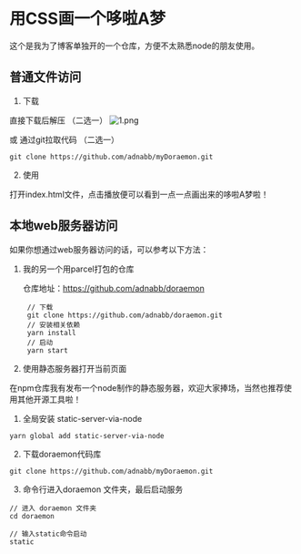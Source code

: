 # 用CSS画一个哆啦A梦

这个是我为了博客单独开的一个仓库，方便不太熟悉node的朋友使用。

## 普通文件访问

1. 下载

直接下载后解压 （二选一）
![1.png](https://i.loli.net/2020/04/09/DYNRqOMWnCxUQGZ.png)

或 通过git拉取代码 （二选一）
```
git clone https://github.com/adnabb/myDoraemon.git
```

2. 使用
   
打开index.html文件，点击播放便可以看到一点一点画出来的哆啦A梦啦！

## 本地web服务器访问

如果你想通过web服务器访问的话，可以参考以下方法：

1. 我的另一个用parcel打包的仓库
   
   仓库地址：https://github.com/adnabb/doraemon

   ```
    // 下载
    git clone https://github.com/adnabb/doraemon.git
    // 安装相关依赖
    yarn install
    // 启动
    yarn start
   ```

2. 使用静态服务器打开当前页面

在npm仓库我有发布一个node制作的静态服务器，欢迎大家捧场，当然也推荐使用其他开源工具啦！

1. 全局安装 static-server-via-node
```
yarn global add static-server-via-node
```

2. 下载doraemon代码库

```
git clone https://github.com/adnabb/myDoraemon.git
```

3. 命令行进入doraemon 文件夹，最后启动服务
```
// 进入 doraemon 文件夹
cd doraemon

// 输入static命令启动
static
```